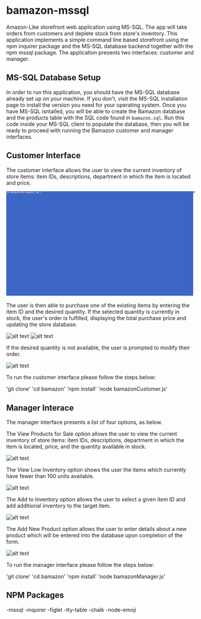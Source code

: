 # bamazon-mssql
Amazon-Like storefront web application using MS-SQL. The app will take orders from customers and deplete stock from store's inventory. 
This application implements a simple command line based storefront using the npm inquirer package and the MS-SQL database backend together with the npm mssql package. The application presents two interfaces: customer and manager.

## MS-SQL Database Setup
In order to run this application, you should have the MS-SQL database already set up on your machine. If you don't, visit the MS-SQL installation page to install the version you need for your operating system. Once you have MS-SQL isntalled, you will be able to create the Bamazon database and the products table with the SQL code found in `bamazon.sql`. Run this code inside your MS-SQL client to populate the database, then you will be ready to proceed with running the Bamazon customer and manager interfaces.

## Customer Interface
The customer interface allows the user to view the current inventory of store items: item IDs, descriptions, department in which the item is located and price. 

![alt text](./imgs/demo.gif)

The user is then able to purchase one of the existing items by entering the item ID and the desired quantity. If the selected quantity is currently in stock, the user's order is fulfilled, displaying the total purchase price and updating the store database.

![alt text](./imgs/buy2.gif)
![alt text](./imgs/buy1.gif)

If the desired quantity is not available, the user is prompted to modify their order.

![alt text](./imgs/error1.gif)

To run the customer interface please follow the steps below:

'git clone' 
'cd bamazon'
'npm install'
'node bamazonCustomer.js'

## Manager Interace
The manager interface presents a list of four options, as below.

The View Products for Sale option allows the user to view the current inventory of store items: item IDs, descriptions, department in which the item is located, price, and the quantity available in stock.

![alt text](./imgs/viewprod.gif)

The View Low Inventory option shows the user the items which currently have fewer than 100 units available.

![alt text](./imgs/lowin.gif)

The Add to Inventory option allows the user to select a given item ID and add additional inventory to the target item.

![alt text](./imgs/addinv.gif)

The Add New Product option allows the user to enter details about a new product which will be entered into the database upon completion of the form.

![alt text](./imgs/newprod.gif)

To run the manager interface please follow the steps below:

'git clone'
'cd bamazon'
'npm install'
'node bamazonManager.js'

## NPM Packages
-mssql 
-inquirer
-figlet
-tty-table
-chalk
-node-emoji